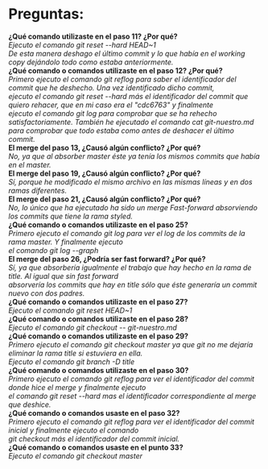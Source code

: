 # Preguntas:

**¿Qué comando utilizaste en el paso 11? ¿Por qué?**<br>
*Ejecuto el comando git reset --hard HEAD~1*<br>
*De esta manera deshago el último commit y lo que había en el working copy dejándolo todo como estaba anteriormente.*<br>
**¿Qué comando o comandos utilizaste en el paso 12? ¿Por qué?**<br>
*Primero ejecuto el comando git reflog para saber el identificador del commit que he deshecho. Una vez identificado dicho commit,*<br>
*ejecuto el comando git reset --hard más el identificador del commit que quiero rehacer, que en mi caso era el "cdc6763" y finalmente*<br>
*ejecuto el comando git log para comprobar que se ha rehecho satisfactoriamente. También he ejecutado el comando cat git-nuestro.md*<br>
*para comprobar que todo estaba como antes de deshacer el último commit.*<br>
**El merge del paso 13, ¿Causó algún conflicto? ¿Por qué?**<br>
*No, ya que al absorber master éste ya tenía los mismos commits que había en el master.*<br>
**El merge del paso 19, ¿Causó algún conflicto? ¿Por qué?**<br>
*Sí, porque he modificado el mismo archivo en las mismas líneas y en dos ramas diferentes.*<br>
**El merge del paso 21, ¿Causó algún conflicto? ¿Por qué?**<br>
*No, lo único que ha ejecutado ha sido un merge Fast-forward absorviendo los commits que tiene la rama styled.*<br>
**¿Qué comando o comandos utilizaste en el paso 25?**<br>
*Primero ejecuto el comando git log para ver el log de los commits de la rama master. Y finalmente ejecuto*<br>
*el comando git log --graph*<br>
**El merge del paso 26, ¿Podría ser fast forward? ¿Por qué?**<br>
*Sí, ya que absorbería igualmente el trabajo que hay hecho en la rama de title. Al igual que sin fast forward*<br>
*absorvería los commits que hay en title sólo que éste generaría un commit nuevo con dos padres.*<br>
**¿Qué comando o comandos utilizaste en el paso 27?**<br>
*Ejecuto el comando git reset HEAD~1*<br>
**¿Qué comando o comandos utilizaste en el paso 28?**<br>
*Ejecuto el comando git checkout -- git-nuestro.md*<br>
**¿Qué comando o comandos utilizaste en el paso 29?**<br>
*Primero ejecuto el comando git checkout master ya que git no me dejaría eliminar la rama title si estuviera en ella.*<br>
*Ejecuto el comando git branch -D title*<br>
**¿Qué comando o comandos utilizaste en el paso 30?**<br>
*Primero ejecuto el comando git reflog para ver el identificador del commit donde hice el merge y finalmente ejecuto*<br>
*el comando git reset --hard mas el identificador correspondiente al merge que deshice.*<br>
**¿Qué comando o comandos usaste en el paso 32?**<br>
*Primero ejecuto el comando git reflog para ver el identificador del commit inicial y finalmente ejecuto el comando*<br>
*git checkout más el identificador del commit inicial.*<br>
**¿Qué comando o comandos usaste en el punto 33?**<br>
*Ejecuto el comando git checkout master*<br>

